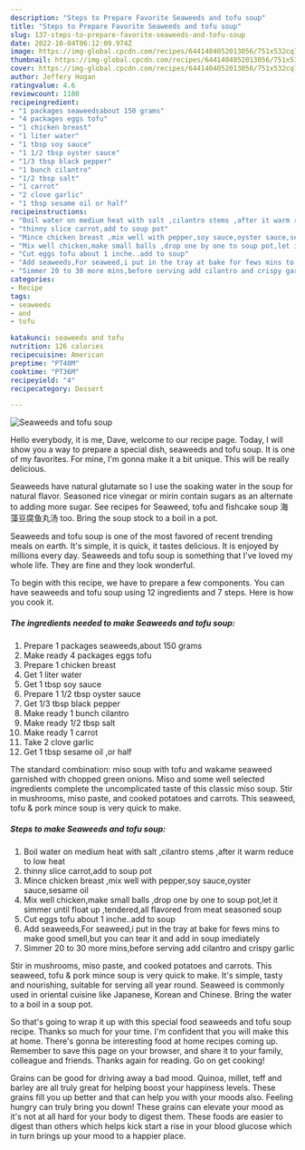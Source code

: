 ```yaml
---
description: "Steps to Prepare Favorite Seaweeds and tofu soup"
title: "Steps to Prepare Favorite Seaweeds and tofu soup"
slug: 137-steps-to-prepare-favorite-seaweeds-and-tofu-soup
date: 2022-10-04T06:12:09.974Z
image: https://img-global.cpcdn.com/recipes/6441404052013056/751x532cq70/seaweeds-and-tofu-soup-recipe-main-photo.jpg
thumbnail: https://img-global.cpcdn.com/recipes/6441404052013056/751x532cq70/seaweeds-and-tofu-soup-recipe-main-photo.jpg
cover: https://img-global.cpcdn.com/recipes/6441404052013056/751x532cq70/seaweeds-and-tofu-soup-recipe-main-photo.jpg
author: Jeffery Hogan
ratingvalue: 4.6
reviewcount: 1180
recipeingredient:
- "1 packages seaweedsabout 150 grams"
- "4 packages eggs tofu"
- "1 chicken breast"
- "1 liter water"
- "1 tbsp soy sauce"
- "1 1/2 tbsp oyster sauce"
- "1/3 tbsp black pepper"
- "1 bunch cilantro"
- "1/2 tbsp salt"
- "1 carrot"
- "2 clove garlic"
- "1 tbsp sesame oil or half"
recipeinstructions:
- "Boil water on medium heat with salt ,cilantro stems ,after it warm reduce to low heat"
- "thinny slice carrot,add to soup pot"
- "Mince chicken breast ,mix well with pepper,soy sauce,oyster sauce,sesame oil"
- "Mix well chicken,make small balls ,drop one by one to soup pot,let it simmer until float up ,tendered,all flavored from meat seasoned soup"
- "Cut eggs tofu about 1 inche..add to soup"
- "Add seaweeds,For seaweed,i put in the tray at bake for fews mins to make good smell,but you can tear it and add in soup imediately"
- "Simmer 20 to 30 more mins,before serving add cilantro and crispy garlic"
categories:
- Recipe
tags:
- seaweeds
- and
- tofu

katakunci: seaweeds and tofu 
nutrition: 126 calories
recipecuisine: American
preptime: "PT40M"
cooktime: "PT36M"
recipeyield: "4"
recipecategory: Dessert

---
```



![Seaweeds and tofu soup](https://img-global.cpcdn.com/recipes/6441404052013056/751x532cq70/seaweeds-and-tofu-soup-recipe-main-photo.jpg)

Hello everybody, it is me, Dave, welcome to our recipe page. Today, I will show you a way to prepare a special dish, seaweeds and tofu soup. It is one of my favorites. For mine, I'm gonna make it a bit unique. This will be really delicious.

Seaweeds have natural glutamate so I use the soaking water in the soup for natural flavor. Seasoned rice vinegar or mirin contain sugars as an alternate to adding more sugar. See recipes for Seaweed, tofu and fishcake soup 海藻豆腐鱼丸汤 too. Bring the soup stock to a boil in a pot.

Seaweeds and tofu soup is one of the most favored of recent trending meals on earth. It's simple, it is quick, it tastes delicious. It is enjoyed by millions every day. Seaweeds and tofu soup is something that I've loved my whole life. They are fine and they look wonderful.


To begin with this recipe, we have to prepare a few components. You can have seaweeds and tofu soup using 12 ingredients and 7 steps. Here is how you cook it.

<!--inarticleads1-->

##### The ingredients needed to make Seaweeds and tofu soup:

1. Prepare 1 packages seaweeds,about 150 grams
1. Make ready 4 packages eggs tofu
1. Prepare 1 chicken breast
1. Get 1 liter water
1. Get 1 tbsp soy sauce
1. Prepare 1 1/2 tbsp oyster sauce
1. Get 1/3 tbsp black pepper
1. Make ready 1 bunch cilantro
1. Make ready 1/2 tbsp salt
1. Make ready 1 carrot
1. Take 2 clove garlic
1. Get 1 tbsp sesame oil ,or half


The standard combination: miso soup with tofu and wakame seaweed garnished with chopped green onions. Miso and some well selected ingredients complete the uncomplicated taste of this classic miso soup. Stir in mushrooms, miso paste, and cooked potatoes and carrots. This seaweed, tofu &amp; pork mince soup is very quick to make. 

<!--inarticleads2-->

##### Steps to make Seaweeds and tofu soup:

1. Boil water on medium heat with salt ,cilantro stems ,after it warm reduce to low heat
1. thinny slice carrot,add to soup pot
1. Mince chicken breast ,mix well with pepper,soy sauce,oyster sauce,sesame oil
1. Mix well chicken,make small balls ,drop one by one to soup pot,let it simmer until float up ,tendered,all flavored from meat seasoned soup
1. Cut eggs tofu about 1 inche..add to soup
1. Add seaweeds,For seaweed,i put in the tray at bake for fews mins to make good smell,but you can tear it and add in soup imediately
1. Simmer 20 to 30 more mins,before serving add cilantro and crispy garlic


Stir in mushrooms, miso paste, and cooked potatoes and carrots. This seaweed, tofu &amp; pork mince soup is very quick to make. It&#39;s simple, tasty and nourishing, suitable for serving all year round. Seaweed is commonly used in oriental cuisine like Japanese, Korean and Chinese. Bring the water to a boil in a soup pot. 

So that's going to wrap it up with this special food seaweeds and tofu soup recipe. Thanks so much for your time. I'm confident that you will make this at home. There's gonna be interesting food at home recipes coming up. Remember to save this page on your browser, and share it to your family, colleague and friends. Thanks again for reading. Go on get cooking!

Grains can be good for driving away a bad mood. Quinoa, millet, teff and barley are all truly great for helping boost your happiness levels. These grains fill you up better and that can help you with your moods also. Feeling hungry can truly bring you down! These grains can elevate your mood as it's not at all hard for your body to digest them. These foods are easier to digest than others which helps kick start a rise in your blood glucose which in turn brings up your mood to a happier place.
